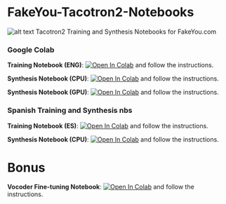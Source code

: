 # FakeYou-Tacotron2-Notebooks
![alt text](https://github.com/justinjohn0306/FakeYou-Tacotron2-Notebook/blob/main/assets/FakeYou_Logo.png?raw=true)
Tacotron2 Training and Synthesis Notebooks for FakeYou.com

### Google Colab

**Training Notebook (ENG)**: <a href="https://colab.research.google.com/github/justinjohn0306/FakeYou-Tacotron2-Notebook/blob/dev/FakeYou_Tacotron_2_Training.ipynb" target="_parent"><img src="https://colab.research.google.com/assets/colab-badge.svg" alt="Open In Colab"/></a> and follow the instructions.



**Synthesis Notebook (CPU)**: <a href="https://colab.research.google.com/github/justinjohn0306/FakeYou-Tacotron2-Notebook/blob/main/FakeYou_Tacotron2_Hi_Fi_GAN_(CPU).ipynb" target="_parent"><img src="https://colab.research.google.com/assets/colab-badge.svg" alt="Open In Colab"/></a> and follow the instructions.

**Synthesis Notebook (GPU)**: <a href="https://colab.research.google.com/github/justinjohn0306/FakeYou-Tacotron2-Notebook/blob/main/Latest_Tacotron2_and_HiFi_GAN.ipynb" target="_parent"><img src="https://colab.research.google.com/assets/colab-badge.svg" alt="Open In Colab"/></a> and follow the instructions.

### Spanish Training and Synthesis nbs

**Training Notebook (ES)**: <a href="https://colab.research.google.com/github/justinjohn0306/FakeYou-Tacotron2-Notebook/blob/main/FakeYou_Espa%C3%B1ol_Tacotron2_Formaci%C3%B3n.ipynb" target="_parent"><img src="https://colab.research.google.com/assets/colab-badge.svg" alt="Open In Colab"/></a> and follow the instructions.

**Synthesis Notebook (CPU)**: <a href="https://colab.research.google.com/github/justinjohn0306/FakeYou-Tacotron2-Notebook/blob/main/FakeYou_Tacotron2_Hi_Fi_GAN_espa%C3%B1ol_(CPU).ipynb" target="_parent"><img src="https://colab.research.google.com/assets/colab-badge.svg" alt="Open In Colab"/></a> and follow the instructions.

# **Bonus**

**Vocoder Fine-tuning Notebook**: <a href="https://colab.research.google.com/github/justinjohn0306/FakeYou-Tacotron2-Notebook/blob/main/FakeYou_HiFi_GAN_Fine_Tuning.ipynb" target="_parent"><img src="https://colab.research.google.com/assets/colab-badge.svg" alt="Open In Colab"/></a> and follow the instructions.


